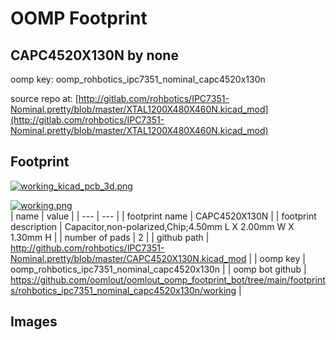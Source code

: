 # OOMP Footprint  
## CAPC4520X130N  by none  
  
oomp key: oomp_rohbotics_ipc7351_nominal_capc4520x130n  
  
source repo at: [http://gitlab.com/rohbotics/IPC7351-Nominal.pretty/blob/master/XTAL1200X480X460N.kicad_mod](http://gitlab.com/rohbotics/IPC7351-Nominal.pretty/blob/master/XTAL1200X480X460N.kicad_mod)  
## Footprint  
  
[![working_kicad_pcb_3d.png](working_kicad_pcb_3d_600.png)](working_kicad_pcb_3d.png)  
  
[![working.png](working_600.png)](working.png)  
| name | value | 
| --- | --- | 
| footprint name | CAPC4520X130N | 
| footprint description | Capacitor,non-polarized,Chip;4.50mm L X 2.00mm W X 1.30mm H | 
| number of pads | 2 | 
| github path | http://github.com/rohbotics/IPC7351-Nominal.pretty/blob/master/CAPC4520X130N.kicad_mod | 
| oomp key | oomp_rohbotics_ipc7351_nominal_capc4520x130n | 
| oomp bot github | https://github.com/oomlout/oomlout_oomp_footprint_bot/tree/main/footprints/rohbotics_ipc7351_nominal_capc4520x130n/working | 
## Images  
